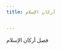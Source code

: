 ```yaml
---
title: أركان الإسلام


---
```

فصل أركان الإسلام 




<!--stackedit_data:
eyJoaXN0b3J5IjpbLTE3ODU4MDg5NCwxMDE4MzUxNjk2LC0xMT
c3NjU5NTU0LDEwMTgzNTE2OTZdfQ==
-->